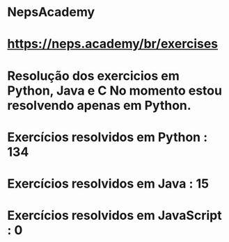 # NepsAcademy
# https://neps.academy/br/exercises 
# Resolução dos exercicios em Python, Java e C No momento estou resolvendo apenas em Python.
# Exercícios resolvidos em Python : 134
# Exercícios resolvidos em Java : 15
# Exercícios resolvidos em JavaScript : 0
